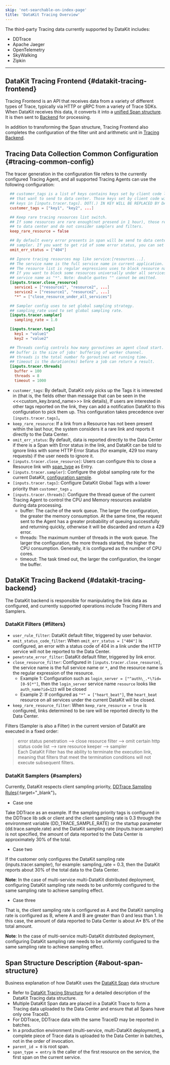 ```yaml
---
skip: 'not-searchable-on-index-page'
title: 'DataKit Tracing Overview'
---
```


The third-party Tracing data currently supported by DataKit includes:

- DDTrace
- Apache Jaeger
- OpenTelemetry
- SkyWalking
- Zipkin

---

## DataKit Tracing Frontend {#datakit-tracing-frontend}

Tracing Frontend is an API that receives data from a variety of different types of Trace, typically via HTTP or gRPC from a variety of Trace SDKs. When DataKit receives this data, it converts it into a [unified Span structure](datakit-tracing-struct.md). It is then sent to [Backend](datakit-tracing.md#datakit-tracing-backend) for processing.

In addition to transforming the Span structure, Tracing Frontend also completes the configuration of the filter unit and arithmetic unit in [Tracing Backend](datakit-tracing.md#datakit-tracing-backend).

## Tracing Data Collection Common Configuration {#tracing-common-config}

The tracer generation in the configuration file refers to the currently configured Tracing Agent, and all supported Tracing Agents can use the following configuration:

```toml
  ## customer_tags is a list of keys contains keys set by client code like span.SetTag(key, value)
  ## that want to send to data center. Those keys set by client code will take precedence over
  ## keys in [inputs.tracer.tags]. DOT(.) IN KEY WILL BE REPLACED BY DASH(_) WHEN SENDING.
  customer_tags = ["key1", "key2", ...]

  ## Keep rare tracing resources list switch.
  ## If some resources are rare enough(not presend in 1 hour), those resource will always send
  ## to data center and do not consider samplers and filters.
  keep_rare_resource = false

  ## By default every error presents in span will be send to data center and omit any filters or
  ## sampler. If you want to get rid of some error status, you can set the error status list here.
  omit_err_status = ["404"]

  ## Ignore tracing resources map like service:[resources...].
  ## The service name is the full service name in current application.
  ## The resource list is regular expressions uses to block resource names.
  ## If you want to block some resources universally under all services, you can set the
  ## service name as "*". Note: double quotes "" cannot be omitted.
  [inputs.tracer.close_resource]
    service1 = ["resource1", "resource2", ...]
    service2 = ["resource1", "resource2", ...]
    "*" = ["close_resource_under_all_services"]

  ## Sampler config uses to set global sampling strategy.
  ## sampling_rate used to set global sampling rate.
  [inputs.tracer.sampler]
    sampling_rate = 1.0

  [inputs.tracer.tags]
    key1 = "value1"
    key2 = "value2"

  ## Threads config controls how many goroutines an agent cloud start.
  ## buffer is the size of jobs' buffering of worker channel.
  ## threads is the total number fo goroutines at running time.
  ## timeout is the duration(ms) before a job can return a result.
  [inputs.tracer.threads]
    buffer = 100
    threads = 8
    timeout = 1000
```

- `customer_tags`: By default, DataKit only picks up the Tags it is interested in (that is, the fields other than message that can be seen in the <<<custom_key.brand_name>>> link details),
  If users are interested in other tags reported on the link, they can add a notification DataKit to this configuration to pick them up. This configuration takes precedence over  `[inputs.tracer.tags]`。
- `keep_rare_resource`: If a link from a Resource has not been present within the last hour, the system considers it a rare link and reports it directly to the Data Center.
- `omit_err_status`: By default, data is reported directly to the Data Center if there is a Span with Error status in the link, and DataKit can be told to ignore links with some HTTP Error Status (for example, 429 too many requests) if the user needs to ignore it.
- `[inputs.tracer.close_resource]`: Users can configure this to close a Resource link with [span_type](datakit-tracing-struct.md) as Entry.
- `[inputs.tracer.sampler]`: Configure the global sampling rate for the current DataKit, [configuration sample](datakit-tracing.md#samplers).
- `[inputs.tracer.tags]`: Configure DataKit Global Tags with a lower priority than `customer_tags` 。
- `[inputs.tracer.threads]`: Configure the thread queue of the current Tracing Agent to control the CPU and Memory resources available during data processing.
    - buffer: The cache of the work queue. The larger the configuration, the greater the memory consumption. At the same time, the request sent to the Agent has a greater probability of queuing successfully and returning quickly, otherwise it will be discarded and return a 429 error.
    - threads: The maximum number of threads in the work queue. The larger the configuration, the more threads started, the higher the CPU consumption. Generally, it is configured as the number of CPU cores.
    - timeout: The task timed out, the larger the configuration, the longer the buffer.

## DataKit Tracing Backend {#datakit-tracing-backend}

The DataKit backend is responsible for manipulating the link data as configured, and currently supported operations include Tracing Filters and Samplers.

### DataKit Filters {#filters}

- `user_rule_filter`: DataKit default filter, triggered by user behavior.
- `omit_status_code_filter`: When `omit_err_status = ["404"]` is configured, an error with a status code of 404 in a link under the HTTP service will not be reported to the Data Center.
- `penetrate_error_filter`: DataKit default filter, triggered by link error.
- `close_resource_filter`: Configured in `[inputs.tracer.close_resource]`, the service name is the full service name or `*`, and the resource name is the regular expression of the resource.
    - Example 1: Configuration such as `login_server = ["^auth\_.*\?id=[0-9]*"]`, then the `login_server` service name `resource` looks like `auth_name?id=123` will be closed
    - Example 2: If configured as `"*" = ["heart_beat"]`, the `heart_beat` resource on all services under the current DataKit will be closed.
- `keep_rare_resource_filter`: When `keep_rare_resource = true` is configured, links determined to be rare will be reported directly to the Data Center.

Filters (Sampler is also a Filter) in the current version of DataKit are executed in a fixed order:

> error status penetration --> close resource filter --> omit certain http status code list --> rare resource keeper --> sampler <br>
> Each DataKit Filter has the ability to terminate the execution link, meaning that filters that meet the termination conditions will not execute subsequent filters.

### DataKit Samplers {#samplers}

Currently, DataKit respects client sampling priority, [DDTrace Sampling Rules](https://docs.datadoghq.com/tracing/faq/trace_sampling_and_storage){:target="_blank"}。

- Case one

Take DDTrace as an example. If the sampling priority tags is configured in the DDTrace lib sdk or client and the client sampling rate is 0.3 through the environment variable (DD_TRACE_SAMPLE_RATE) or the startup parameter (dd.trace.sample.rate) and the DataKit sampling rate (inputs.tracer.sampler) is not specified, the amount of data reported to the Data Center is approximately 30% of the total.

- Case two

If the customer only configures the DataKit sampling rate (inputs.tracer.sampler), for example: sampling_rate = 0.3, then the DataKit reports about 30% of the total data to the Data Center.

**Note**: In the case of multi-service multi-DataKit distributed deployment, configuring DataKit sampling rate needs to be uniformly configured to the same sampling rate to achieve sampling effect.

- Case three

That is, the client sampling rate is configured as A and the DataKit sampling rate is configured as B, where A and B are greater than 0 and less than 1. In this case, the amount of data reported to Data Center is about A\* B% of the total amount.

**Note**: In the case of multi-service multi-DataKit distributed deployment, configuring DataKit sampling rate needs to be uniformly configured to the same sampling rate to achieve sampling effect.

## Span Structure Description {#about-span-structure}

Business explanation of how DataKit uses the [DataKit Span](datakit-tracing-struct.md) data structure

- Refer to [DataKit Tracing Structure](datakit-tracing-struct.md) for a detailed description of the DataKit Tracing data structure.
- Multiple DataKit Span data are placed in a DataKit Trace to form a Tracing data uploaded to the Data Center and ensure that all Spans have only one TraceID.
- For DDTrace, DDTrace data with the same TraceID may be reported in batches.
- In a production environment (multi-service, multi-DataKit deployment), a complete piece of Trace data is uploaded to the Data Center in batches, not in the order of invocation.
- `parent_id = 0` is root span.
- `span_type = entry` is the caller of the first resource on the service, the first span on the current service.
